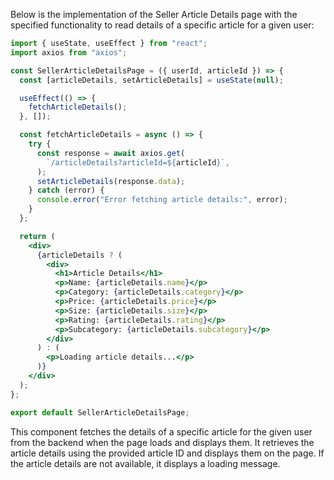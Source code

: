 Below is the implementation of the Seller Article Details page with the specified functionality to read details of a specific article for a given user:

```jsx
import { useState, useEffect } from "react";
import axios from "axios";

const SellerArticleDetailsPage = ({ userId, articleId }) => {
  const [articleDetails, setArticleDetails] = useState(null);

  useEffect(() => {
    fetchArticleDetails();
  }, []);

  const fetchArticleDetails = async () => {
    try {
      const response = await axios.get(
        `/articleDetails?articleId=${articleId}`,
      );
      setArticleDetails(response.data);
    } catch (error) {
      console.error("Error fetching article details:", error);
    }
  };

  return (
    <div>
      {articleDetails ? (
        <div>
          <h1>Article Details</h1>
          <p>Name: {articleDetails.name}</p>
          <p>Category: {articleDetails.category}</p>
          <p>Price: {articleDetails.price}</p>
          <p>Size: {articleDetails.size}</p>
          <p>Rating: {articleDetails.rating}</p>
          <p>Subcategory: {articleDetails.subcategory}</p>
        </div>
      ) : (
        <p>Loading article details...</p>
      )}
    </div>
  );
};

export default SellerArticleDetailsPage;
```

This component fetches the details of a specific article for the given user from the backend when the page loads and displays them. It retrieves the article details using the provided article ID and displays them on the page. If the article details are not available, it displays a loading message.

